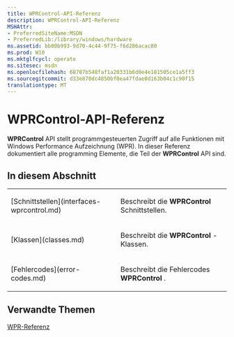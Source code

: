 ```yaml
---
title: WPRControl-API-Referenz
description: WPRControl-API-Referenz
MSHAttr:
- PreferredSiteName:MSDN
- PreferredLib:/library/windows/hardware
ms.assetid: bb00b993-9d70-4c44-9f75-f6d286acac80
ms.prod: W10
ms.mktglfcycl: operate
ms.sitesec: msdn
ms.openlocfilehash: 68787b548faf1a20331b6d0e4e181505ce1a5ff3
ms.sourcegitcommit: d33e870dc4850bf0ea47fdae0d163b04c1c90f15
translationtype: MT
---
```

# <a name="wprcontrol-api-reference"></a>WPRControl-API-Referenz


**WPRControl** API stellt programmgesteuerten Zugriff auf alle Funktionen mit Windows Performance Aufzeichnung (WPR). In dieser Referenz dokumentiert alle programming Elemente, die Teil der **WPRControl** API sind.

## <a name="in-this-section"></a>In diesem Abschnitt


<table>
<colgroup>
<col width="50%" />
<col width="50%" />
</colgroup>
<tbody>
<tr class="odd">
<td><p>[Schnittstellen](interfaces-wprcontrol.md)</p></td>
<td><p>Beschreibt die <strong>WPRControl</strong> Schnittstellen.</p></td>
</tr>
<tr class="even">
<td><p>[Klassen](classes.md)</p></td>
<td><p>Beschreibt die <strong>WPRControl</strong> -Klassen.</p></td>
</tr>
<tr class="odd">
<td><p>[Fehlercodes](error-codes.md)</p></td>
<td><p>Beschreibt die Fehlercodes <strong>WPRControl</strong> .</p></td>
</tr>
</tbody>
</table>

 

## <a name="related-topics"></a>Verwandte Themen


[WPR-Referenz](wpr-reference.md)

 

 







